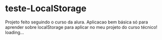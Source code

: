 # teste-LocalStorage
Projeto feito seguindo o curso da alura.
Aplicacao bem básica só para aprender sobre localStorage para aplicar no meu projeto do curso técnico!
loading...
